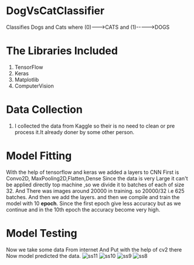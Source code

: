 
# DogVsCatClassifier
Classifies Dogs and Cats where (0)--->CATS  and (1)----->DOGS
# The Libraries Included
1. TensorFlow
2. Keras
3. Matplotlib
4. ComputerVision
# Data Collection
1. I collected the data from Kaggle so their is no need to clean or pre process it.It already doner by some other person.
# Model Fitting
With the help of tensorflow and keras we added a layers to CNN First is Convo2D, MaxPooling2D,Flatten,Dense
Since the data is very Large it can't be applied directly top machine ,so we divide it to batches of each of size 32.
And There was images around 20000 in training. so 20000/32 i.e 625 batches.
And then we add the layers.
and then we compile and train the model with 10 **epoch**. Since the first epoch give  less accuracy but as we continue and in the 10th epoch the accuracy become very high.
# Model Testing
Now we take some data From internet And Put with the help of cv2 there
Now model predicted the data.
![ss11](https://github.com/deepakgwalani1999/DogVsCatClassifier/assets/47658896/3ea09aea-74ab-42a2-b29b-c5b2108f733f)
![ss10](https://github.com/deepakgwalani1999/DogVsCatClassifier/assets/47658896/f2345ee7-78e6-43b5-8ec9-c9838361bdb1)
![ss9](https://github.com/deepakgwalani1999/DogVsCatClassifier/assets/47658896/3a6f86bd-b803-443d-b619-573b498398e6)
![ss8](https://github.com/deepakgwalani1999/DogVsCatClassifier/assets/47658896/a124ed80-362e-4b0d-a040-c71a7ea01476)


